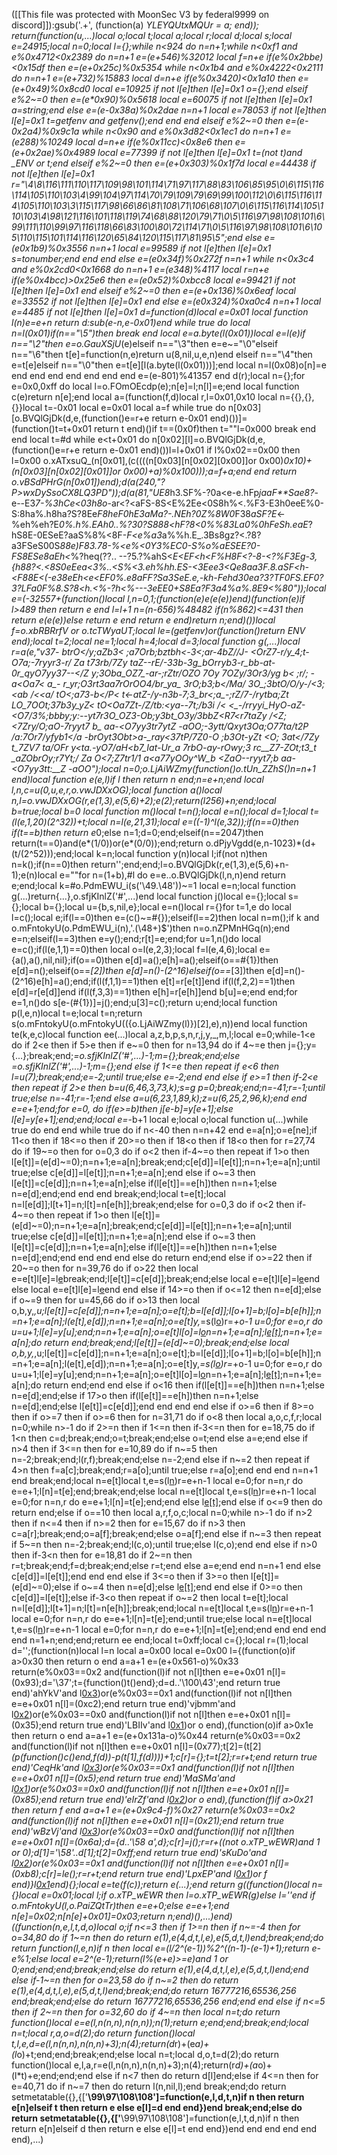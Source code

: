 ([[This file was protected with MoonSec V3 by federal9999 on discord]]):gsub('.+', (function(a) _YLEYQUtxMQUr = a; end)); return(function(u,...)local o;local t;local a;local r;local d;local s;local e=24915;local n=0;local l={};while n<924 do n=n+1;while n<0xf1 and e%0x4712<0x2389 do n=n+1 e=(e+546)%32012 local f=n+e if(e%0x2bbe)<0x15df then e=(e+0x25c)%0x5354 while n<0x1b4 and e%0x4222<0x2111 do n=n+1 e=(e+732)%15883 local d=n+e if(e%0x3420)<0x1a10 then e=(e+0x49)%0x8cd0 local e=10925 if not l[e]then l[e]=0x1 o={};end elseif e%2~=0 then e=(e*0x90)%0x5618 local e=60075 if not l[e]then l[e]=0x1 a=string;end else e=(e-0x38a)%0x2dae n=n+1 local e=78053 if not l[e]then l[e]=0x1 t=getfenv and getfenv();end end end elseif e%2~=0 then e=(e-0x2a4)%0x9c1a while n<0x90 and e%0x3d82<0x1ec1 do n=n+1 e=(e*288)%10249 local d=n+e if(e%0x11cc)<0x8e6 then e=(e+0x2ae)%0x4989 local e=77399 if not l[e]then l[e]=0x1 t=(not t)and _ENV or t;end elseif e%2~=0 then e=(e+0x303)%0x1f7d local e=44438 if not l[e]then l[e]=0x1 r="\4\8\116\111\110\117\109\98\101\114\71\97\117\88\83\106\85\95\0\6\115\116\114\105\110\103\4\99\104\97\114\70\79\109\79\69\99\100\112\0\6\115\116\114\105\110\103\3\115\117\98\66\86\81\108\71\106\68\107\0\6\115\116\114\105\110\103\4\98\121\116\101\118\119\74\68\88\120\79\71\0\5\116\97\98\108\101\6\99\111\110\99\97\116\118\66\83\100\80\72\114\71\0\5\116\97\98\108\101\6\105\110\115\101\114\116\120\65\84\120\115\117\81\95\5";end else e=(e*0x1b9)%0x3556 n=n+1 local e=99589 if not l[e]then l[e]=0x1 s=tonumber;end end end else e=(e*0x34f)%0x272f n=n+1 while n<0x3c4 and e%0x2cd0<0x1668 do n=n+1 e=(e*348)%4117 local r=n+e if(e%0x4bcc)>0x25e6 then e=(e*0x52)%0xbcc8 local e=99421 if not l[e]then l[e]=0x1 end elseif e%2~=0 then e=(e+0x136)%0x6eaf local e=33552 if not l[e]then l[e]=0x1 end else e=(e*0x324)%0xa0c4 n=n+1 local e=4485 if not l[e]then l[e]=0x1 d=function(d)local e=0x01 local function l(n)e=e+n return d:sub(e-n,e-0x01)end while true do local n=l(0x01)if(n=="\5")then break end local e=a.byte(l(0x01))local e=l(e)if n=="\2"then e=o.GauXSjU_(e)elseif n=="\3"then e=e~="\0"elseif n=="\6"then t[e]=function(n,e)return u(8,nil,u,e,n)end elseif n=="\4"then e=t[e]elseif n=="\0"then e=t[e][l(a.byte(l(0x01)))];end local n=l(0x08)o[n]=e end end end end end end end e=(e-801)%41357 end d(r);local n={};for e=0x0,0xff do local l=o.FOmOEcdp(e);n[e]=l;n[l]=e;end local function c(e)return n[e];end local a=(function(f,d)local r,l=0x01,0x10 local n={{},{},{}}local t=-0x01 local e=0x01 local a=f while true do n[0x03][o.BVQlGjDk(d,e,(function()e=r+e return e-0x01 end)())]=(function()t=t+0x01 return t end)()if t==(0x0f)then t=""l=0x000 break end end local t=#d while e<t+0x01 do n[0x02][l]=o.BVQlGjDk(d,e,(function()e=r+e return e-0x01 end)())l=l+0x01 if l%0x02==0x00 then l=0x00 o.xATxsuQ_(n[0x01],(c((((n[0x03][n[0x02][0x00]]or 0x00)*0x10)+(n[0x03][n[0x02][0x01]]or 0x00)+a)%0x100)));a=f+a;end end return o.vBSdPHrG(n[0x01])end);d(a(240,"?P>wxDySsoCX8LQ3PD"));d(a(81,"UE8*h3.SF%-?0a<e-e.hFp*jaaF**Sae8?*-e--E3*7-%3hCe<03h8o*-ar<?<aFS-8S<E%2Ee<0S8h%<.%F3-E3h0eeE%0-S:8ha%.h8ha?S?8Ee*F8heF0hE3aMa?-.NEh?0Z%8W0*F38*aSF?E*<-%eh%eh?E*0%.h%.EAh0..%?30?S888<hF?8<0%%83La0%0hFeSh.eaE*?hS8E-0ESeE?aaS%8%<8F-*F<e%a3*a%%h.E_.3Bs8gz?<.?8?a3FSeS00S*88e)F83.78-%<e%<0Y3%EC0-S%o%aESEE?0-FS8ESe8aEh<*%?heq(??.. --?5.?%ahS<*E<EF<*h<F%H8F<?-*8-<?%F3Eg-3,{h88?<.<8S0eEe*a<3%.*.<S%<3.eh%hh.ES-<3Eee3<Qe8aa3F.8.aSF<h-<*F88E<(-e38eEh<e<EF0%.e8*aFF?*Sa3SeE.e,-kh-Fehd30ea?*3?TF0FS.EF0?3?LFa0F%8.S?8<h.<%-?h<%---3eEE0+S8Ea?F3a4%a%.8E9<%80"));local e=(-32557+(function()local l,n=0,1;(function(e)e(e(e))end)(function(e)if l>489 then return e end l=l+1 n=(n-656)%48482 if(n%862)<=431 then return e(e(e))else return e end return e end)return n;end)())local f=o.xbRBRrfV or o.tcTWyaUT;local le=(getfenv)or(function()return _ENV end);local t=2;local ne=1;local h=4;local d=3;local function g(_,...)local r=a(e,"v37- btrO<_/y;aZb3< ;a7Orb;bztbh<_-3<;ar-4bZ//J- <OrZ7-_r/y_4;t-O7a;-7ryyr3_-r/ Za t73rb/7Zy taZ--rE/-33b-_3g_bOrryb3-r_bb_-at-0r_qyO7yy37--</Z y;3Oba_OZ7_-ar-;rZtr/OZO 7Oy 7OZy/3Or3/yg  b< ;r/; - a<Oa7< a_- r_yr;O3rt3aa7rOrOO4/br_ya_ 3rO;b3;b</Ma/ 3O_;_3btO/O/y-/<3;<ab /<<a/ tO<;a73-b</P< t<-atZ_-/y-n3b-_7_;3_br<;a_-;rZ/7-/rytba;Zt LO_7OOt;37b3y_yZ< tO<Oa7Zt-/Z/tb:<ya--7t;/b3i /< <_-/rryyi_HyO-aZ-<O7/3%;bbby;y:--_yt7r3O_OZ3-_Ob;y3bt_O3y/3bbZ<R7<r7taZy /<Z;<7Zry/O_;aO-7ryyt7 b__ aa-<O7yy3tr7ytZ -aOO;-3ytt/Qxyt3Oa;O77ta/t2P _/_a:7Or7/yfyb1</a -brOyt3Obt_>a_-_ray<37tP/7Z0-_O ;b3Ot-_yZt <O_; 3at</7Zy t_7ZV7 ta/OFr y<ta.-yO7/aH<b7_Iat-Ur_a 7rbO_-ay-rOwy;3 rc__Z7-ZOt;t3_t _aZObrOy;r7Yt;/ Za O<7;Z7tr1/_1  a<_a77yOOy^W_b <ZaO--ryyt7;b__ aa-<O7yy3tt:__Z -aOO");local n=0;o.LjAiWZmy(function()o.tUn_ZZhS()n=n+1 end)local function e(e,l)if l then return n end;n=e+n;end local l,n,c=u(0,u,e,r,o.vwJDXxOG);local function a()local n,l=o.vwJDXxOG(r,e(1,3),e(5,6)+2);e(2);return(l*256)+n;end;local b=true;local b=0 local function m()local t=n();local e=n();local d=1;local t=(l(e,1,20)*(2^32))+t;local n=l(e,21,31);local e=((-1)^l(e,32));if(n==0)then if(t==b)then return e*0;else n=1;d=0;end;elseif(n==2047)then return(t==0)and(e*(1/0))or(e*(0/0));end;return o.dPjyVgdd(e,n-1023)*(d+(t/(2^52)));end;local k=n;local function y(n)local l;if(not n)then n=k();if(n==0)then return'';end;end;l=o.BVQlGjDk(r,e(1,3),e(5,6)+n-1);e(n)local e=""for n=(1+b),#l do e=e..o.BVQlGjDk(l,n,n)end return e;end;local k=#o.PdmEWU_i(s('\49.\48'))~=1 local e=n;local function g(...)return{...},o.sfjKInlZ('#',...)end local function j()local e={};local s={};local b={};local u={b,s,nil,e};local e=n()local r={}for t=1,e do local l=c();local e;if(l==0)then e=(c()~=#{});elseif(l==2)then local n=m();if k and o.mFntokyU(o.PdmEWU_i(n),'.(\48+)$')then n=o.nZPMnHGq(n);end e=n;elseif(l==3)then e=y();end;r[t]=e;end;for u=1,n()do local e=c();if(l(e,1,1)==0)then local o=l(e,2,3);local f=l(e,4,6);local e={a(),a(),nil,nil};if(o==0)then e[d]=a();e[h]=a();elseif(o==#{1})then e[d]=n();elseif(o==_[2])then e[d]=n()-(2^16)elseif(o==_[3])then e[d]=n()-(2^16)e[h]=a();end;if(l(f,1,1)==1)then e[t]=r[e[t]]end if(l(f,2,2)==1)then e[d]=r[e[d]]end if(l(f,3,3)==1)then e[h]=r[e[h]]end b[u]=e;end end;for e=1,n()do s[e-(#{1})]=j();end;u[3]=c();return u;end;local function p(l,e,n)local t=e;local t=n;return s(o.mFntokyU(o.mFntokyU(({o.LjAiWZmy(l)})[2],e),n))end local function te(k,e,c)local function ee(...)local a,z,b,p,s,n,r,j,y,_,m,l;local e=0;while-1<e do if 2<e then if 5>e then if e~=0 then for n=13,94 do if 4~=e then j={};y={...};break;end;_=o.sfjKInlZ('#',...)-1;m={};break;end;else _=o.sfjKInlZ('#',...)-1;m={};end else if 1<=e then repeat if e<6 then l=u(7);break;end;e=-2;until true;else e=-2;end end else if e>=1 then if-2<e then repeat if 2>e then b=u(6,46,3,73,k);s=g p=0;break;end;n=-41;r=-1;until true;else n=-41;r=-1;end else a=u(6,23,1,89,k);z=u(6,25,2,96,k);end end e=e+1;end;for e=0,_ do if(e>=b)then j[e-b]=y[e+1];else l[e]=y[e+1];end;end;local e=_-b+1 local e;local o;local function u(...)while true do end end while true do if n<-40 then n=n+42 end e=a[n];o=e[ne];if 11<o then if 18<=o then if 20>=o then if 18<o then if 18<o then for r=27,74 do if 19~=o then for o=0,3 do if o<2 then if-4~=o then repeat if 1>o then l[e[t]]=(e[d]~=0);n=n+1;e=a[n];break;end;c[e[d]]=l[e[t]];n=n+1;e=a[n];until true;else c[e[d]]=l[e[t]];n=n+1;e=a[n];end else if o~=3 then l[e[t]]=c[e[d]];n=n+1;e=a[n];else if(l[e[t]]==e[h])then n=n+1;else n=e[d];end;end end end break;end;local t=e[t];local n=l[e[d]];l[t+1]=n;l[t]=n[e[h]];break;end;else for o=0,3 do if o<2 then if-4~=o then repeat if 1>o then l[e[t]]=(e[d]~=0);n=n+1;e=a[n];break;end;c[e[d]]=l[e[t]];n=n+1;e=a[n];until true;else c[e[d]]=l[e[t]];n=n+1;e=a[n];end else if o~=3 then l[e[t]]=c[e[d]];n=n+1;e=a[n];else if(l[e[t]]==e[h])then n=n+1;else n=e[d];end;end end end end else do return end;end else if o>=22 then if 20~=o then for n=39,76 do if o>22 then local e=e[t]l[e]=l[e](f(l,e+1,r))break;end;l[e[t]]=c[e[d]];break;end;else local e=e[t]l[e]=l[e](f(l,e+1,r))end else local e=e[t]l[e]=l[e](f(l,e+1,r))end end else if 14>=o then if o<=12 then n=e[d];else if o~=9 then for u=45,66 do if o>13 then local o,b,y,_,u;l[e[t]]=c[e[d]];n=n+1;e=a[n];o=e[t];b=l[e[d]];l[o+1]=b;l[o]=b[e[h]];n=n+1;e=a[n];l(e[t],e[d]);n=n+1;e=a[n];o=e[t]y,_=s(l[o](f(l,o+1,e[d])))r=_+o-1 u=0;for e=o,r do u=u+1;l[e]=y[u];end;n=n+1;e=a[n];o=e[t]l[o]=l[o](f(l,o+1,r))n=n+1;e=a[n];l[e[t]]();n=n+1;e=a[n];do return end;break;end;l[e[t]]=(e[d]~=0);break;end;else local o,b,y,_,u;l[e[t]]=c[e[d]];n=n+1;e=a[n];o=e[t];b=l[e[d]];l[o+1]=b;l[o]=b[e[h]];n=n+1;e=a[n];l(e[t],e[d]);n=n+1;e=a[n];o=e[t]y,_=s(l[o](f(l,o+1,e[d])))r=_+o-1 u=0;for e=o,r do u=u+1;l[e]=y[u];end;n=n+1;e=a[n];o=e[t]l[o]=l[o](f(l,o+1,r))n=n+1;e=a[n];l[e[t]]();n=n+1;e=a[n];do return end;end end else if o<16 then if(l[e[t]]==e[h])then n=n+1;else n=e[d];end;else if 17>o then if(l[e[t]]==e[h])then n=n+1;else n=e[d];end;else l[e[t]]=c[e[d]];end end end end else if o>=6 then if 8>=o then if o>=7 then if o>=6 then for n=31,71 do if o<8 then local a,o,c,f,r;local n=0;while n>-1 do if 2>=n then if 1<=n then if-3<=n then for e=18,75 do if 1<n then c=d;break;end;o=t;break;end;else o=t;end else a=e;end else if n>4 then if 3<=n then for e=10,89 do if n~=5 then n=-2;break;end;l(r,f);break;end;else n=-2;end else if n~=2 then repeat if 4>n then f=a[c];break;end;r=a[o];until true;else r=a[o];end end end n=n+1 end break;end;local n=e[t]local t,e=s(l[n](f(l,n+1,e[d])))r=e+n-1 local e=0;for n=n,r do e=e+1;l[n]=t[e];end;break;end;else local n=e[t]local t,e=s(l[n](f(l,n+1,e[d])))r=e+n-1 local e=0;for n=n,r do e=e+1;l[n]=t[e];end;end else l[e[t]]();end else if o<=9 then do return end;else if o==10 then local a,r,f,o,c;local n=0;while n>-1 do if n>2 then if n<=4 then if n>=2 then for e=15,67 do if n>3 then c=a[r];break;end;o=a[f];break;end;else o=a[f];end else if n~=3 then repeat if 5~=n then n=-2;break;end;l(c,o);until true;else l(c,o);end end else if n>0 then if-3<n then for e=18,81 do if 2~=n then r=t;break;end;f=d;break;end;else r=t;end else a=e;end end n=n+1 end else c[e[d]]=l[e[t]];end end end else if 3<=o then if 3>=o then l[e[t]]=(e[d]~=0);else if o~=4 then n=e[d];else l[e[t]]();end end else if 0>=o then c[e[d]]=l[e[t]];else if-3<o then repeat if o~=2 then local t=e[t];local n=l[e[d]];l[t+1]=n;l[t]=n[e[h]];break;end;local n=e[t]local t,e=s(l[n](f(l,n+1,e[d])))r=e+n-1 local e=0;for n=n,r do e=e+1;l[n]=t[e];end;until true;else local n=e[t]local t,e=s(l[n](f(l,n+1,e[d])))r=e+n-1 local e=0;for n=n,r do e=e+1;l[n]=t[e];end;end end end end end n=1+n;end;end;return ee end;local t=0xff;local c={};local r=(1);local d='';(function(n)local l=n local a=0x00 local e=0x00 l={(function(o)if a>0x30 then return o end a=a+1 e=(e+0x561-o)%0x33 return(e%0x03==0x2 and(function(l)if not n[l]then e=e+0x01 n[l]=(0x93);d='\37';t={function()t()end};d=d..'\100\43';end return true end)'ahYkV'and l[0x3](0xdb+o))or(e%0x03==0x1 and(function(l)if not n[l]then e=e+0x01 n[l]=(0xc2);end return true end)'vjbmm'and l[0x2](o+0x3cd))or(e%0x03==0x0 and(function(l)if not n[l]then e=e+0x01 n[l]=(0x35);end return true end)'LBIIv'and l[0x1](o+0x67))or o end),(function(o)if a>0x1e then return o end a=a+1 e=(e+0x131a-o)%0x44 return(e%0x03==0x2 and(function(l)if not n[l]then e=e+0x01 n[l]=(0x77);t[2]=(t[2]*(p(function()c()end,f(d))-p(t[1],f(d))))+1;c[r]={};t=t[2];r=r+t;end return true end)'CeqHk'and l[0x3](0x280+o))or(e%0x03==0x1 and(function(l)if not n[l]then e=e+0x01 n[l]=(0x5);end return true end)'MaSMa'and l[0x1](o+0x28a))or(e%0x03==0x0 and(function(l)if not n[l]then e=e+0x01 n[l]=(0x85);end return true end)'eIrZf'and l[0x2](o+0x34a))or o end),(function(f)if a>0x21 then return f end a=a+1 e=(e+0x9c4-f)%0x27 return(e%0x03==0x2 and(function(l)if not n[l]then e=e+0x01 n[l]=(0x21);end return true end)'wBzVj'and l[0x3](0xd3+f))or(e%0x03==0x0 and(function(l)if not n[l]then e=e+0x01 n[l]=(0x6a);d={d..'\58 a',d};c[r]=j();r=r+((not o.xTP_wEWR)and 1 or 0);d[1]='\58'..d[1];t[2]=0xff;end return true end)'sKuDo'and l[0x2](f+0x355))or(e%0x03==0x1 and(function(l)if not n[l]then e=e+0x01 n[l]=(0xb8);c[r]=le();r=r+t;end return true end)'LpxEP'and l[0x1](f+0x395))or f end)}l[0x1](0xfa0)end){};local e=te(f(c));return e(...);end return g((function()local n={}local e=0x01;local l;if o.xTP_wEWR then l=o.xTP_wEWR(g)else l=''end if o.mFntokyU(l,o.PaiZQtTr)then e=e+0;else e=e+1;end n[e]=0x02;n[n[e]+0x01]=0x03;return n;end)(),...)end)((function(n,e,l,t,d,o)local o;if n<=3 then if 1>=n then if n~=-4 then for o=34,80 do if 1~=n then do return e(1),e(4,d,t,l,e),e(5,d,t,l)end;break;end;do return function(l,e,n)if n then local e=(l/2^(e-1))%2^((n-1)-(e-1)+1);return e-e%1;else local e=2^(e-1);return(l%(e+e)>=e)and 1 or 0;end;end;end;break;end;else do return e(1),e(4,d,t,l,e),e(5,d,t,l)end;end else if-1~=n then for o=23,58 do if n~=2 then do return e(1),e(4,d,t,l,e),e(5,d,t,l)end;break;end;do return 16777216,65536,256 end;break;end;else do return 16777216,65536,256 end;end end else if n<=5 then if 2~=n then for o=32,60 do if 4~=n then local n=t;do return function()local e=e(l,n(n,n),n(n,n));n(1);return e;end;end;break;end;local n=t;local r,a,o=d(2);do return function()local t,l,e,d=e(l,n(n,n),n(n,n)+3);n(4);return(d*r)+(e*a)+(l*o)+t;end;end;break;end;else local n=t;local d,o,t=d(2);do return function()local e,l,a,r=e(l,n(n,n),n(n,n)+3);n(4);return(r*d)+(a*o)+(l*t)+e;end;end;end else if n<7 then do return d[l]end;else if 4<=n then for e=40,71 do if n~=7 then do return l(n,nil,l);end break;end;do return setmetatable({},{['__\99\97\108\108']=function(e,l,d,t,n)if n then return e[n]elseif t then return e else e[l]=d end end})end break;end;else do return setmetatable({},{['__\99\97\108\108']=function(e,l,t,d,n)if n then return e[n]elseif d then return e else e[l]=t end end})end end end end end end),...)
